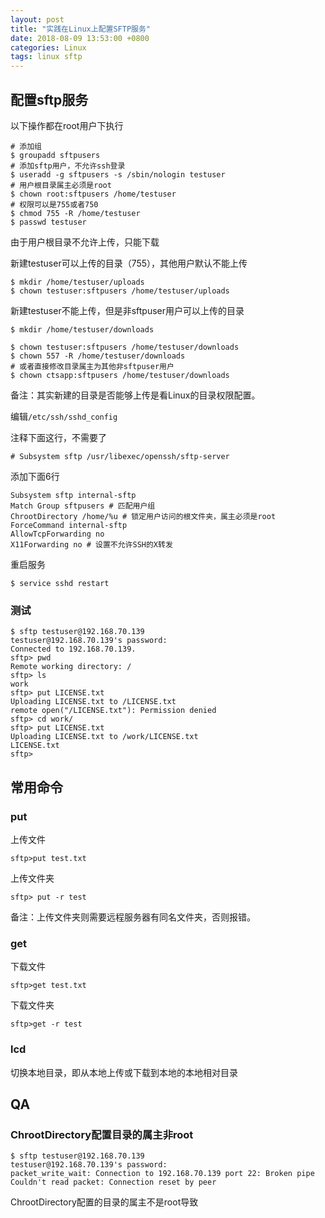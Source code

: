 ```yaml
---
layout: post
title: "实践在Linux上配置SFTP服务"
date: 2018-08-09 13:53:00 +0800
categories: Linux
tags: linux sftp
---
```


## 配置sftp服务

以下操作都在root用户下执行

```shell
# 添加组
$ groupadd sftpusers
# 添加sftp用户，不允许ssh登录
$ useradd -g sftpusers -s /sbin/nologin testuser
# 用户根目录属主必须是root
$ chown root:sftpusers /home/testuser
# 权限可以是755或者750
$ chmod 755 -R /home/testuser
$ passwd testuser
```

由于用户根目录不允许上传，只能下载

新建testuser可以上传的目录（755），其他用户默认不能上传

```shell
$ mkdir /home/testuser/uploads
$ chown testuser:sftpusers /home/testuser/uploads
```

新建testuser不能上传，但是非sftpuser用户可以上传的目录

```shell
$ mkdir /home/testuser/downloads

$ chown testuser:sftpusers /home/testuser/downloads
$ chown 557 -R /home/testuser/downloads
# 或者直接修改目录属主为其他非sftpuser用户
$ chown ctsapp:sftpusers /home/testuser/downloads
```



备注：其实新建的目录是否能够上传是看Linux的目录权限配置。

编辑`/etc/ssh/sshd_config`

注释下面这行，不需要了

```
# Subsystem sftp /usr/libexec/openssh/sftp-server 
```

添加下面6行

```
Subsystem sftp internal-sftp
Match Group sftpusers # 匹配用户组
ChrootDirectory /home/%u # 锁定用户访问的根文件夹，属主必须是root
ForceCommand internal-sftp
AllowTcpForwarding no
X11Forwarding no # 设置不允许SSH的X转发
```

重启服务

```shell
$ service sshd restart
```

### 测试

```shell
$ sftp testuser@192.168.70.139
testuser@192.168.70.139's password: 
Connected to 192.168.70.139.
sftp> pwd
Remote working directory: /
sftp> ls
work  
sftp> put LICENSE.txt 
Uploading LICENSE.txt to /LICENSE.txt
remote open("/LICENSE.txt"): Permission denied
sftp> cd work/
sftp> put LICENSE.txt 
Uploading LICENSE.txt to /work/LICENSE.txt
LICENSE.txt
sftp>
```

## 常用命令

### put

上传文件

```
sftp>put test.txt
```

上传文件夹

```
sftp> put -r test
```

备注：上传文件夹则需要远程服务器有同名文件夹，否则报错。

### get

下载文件

```
sftp>get test.txt
```

下载文件夹

```
sftp>get -r test
```

### lcd

切换本地目录，即从本地上传或下载到本地的本地相对目录

## QA

### ChrootDirectory配置目录的属主非root

```shell
$ sftp testuser@192.168.70.139
testuser@192.168.70.139's password: 
packet_write_wait: Connection to 192.168.70.139 port 22: Broken pipe
Couldn't read packet: Connection reset by peer
```

ChrootDirectory配置的目录的属主不是root导致